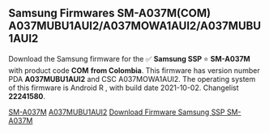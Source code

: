 <h2>Samsung Firmwares SM-A037M(COM) A037MUBU1AUI2/A037MOWA1AUI2/A037MUBU1AUI2</h2>
Download the Samsung firmware for the ✅ <strong>Samsung SSP </strong> ⭐ <strong>SM-A037M</strong> with product code <strong>COM</strong> <strong> from Colombia</strong>. This firmware has version number PDA <strong>A037MUBU1AUI2</strong> and CSC A037MOWA1AUI2. The operating system of this firmware is Android R , with build date 2021-10-02. Changelist <strong>22241580</strong>.


[SM-A037M](https://samfirm.shop/samsung/model/SM-A037M)
[A037MUBU1AUI2](https://samfirm.shop/samsung/pda/A037MUBU1AUI2)
[Download Firmware Samsung SSP SM-A037M](https://samfirm.shop/samsung/firmware/462274)
